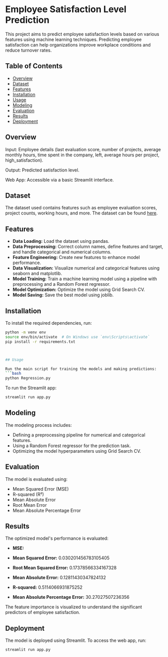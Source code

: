 # Employee Satisfaction Level Prediction

This project aims to predict employee satisfaction levels based on various features using machine learning techniques. Predicting employee satisfaction can help organizations improve workplace conditions and reduce turnover rates.

## Table of Contents
- [Overview](#overview)
- [Dataset](#dataset)
- [Features](#features)
- [Installation](#installation)
- [Usage](#usage)
- [Modeling](#modeling)
- [Evaluation](#evaluation)
- [Results](#results)
- [Deployment](#deployment)

## Overview
Input: Employee details (last evaluation score, number of projects, average monthly hours, time spent in the company, left, average hours per project, high_satisfaction).

Output: Predicted satisfaction level.

Web App: Accessible via a basic Streamlit interface.

## Dataset
The dataset used contains features such as employee evaluation scores, project counts, working hours, and more. The dataset can be found [here](https://github.com/jamil-shaikh/Employee-Satisfaction-Level-Prediction/blob/9051318502241627eeb92abd5f1eb0bb15e3f3e1/HR_comma_sep.csv).

## Features
- **Data Loading:** Load the dataset using pandas.
- **Data Preprocessing:** Correct column names, define features and target, and handle categorical and numerical columns.
- **Feature Engineering:** Create new features to enhance model performance.
- **Data Visualization:** Visualize numerical and categorical features using seaborn and matplotlib.
- **Model Training:** Train a machine learning model using a pipeline with preprocessing and a Random Forest regressor.
- **Model Optimization:** Optimize the model using Grid Search CV.
- **Model Saving:** Save the best model using joblib.

## Installation
To install the required dependencies, run:
```bash
python -m venv env
source env/bin/activate  # On Windows use `env\Scripts\activate`
pip install -r requirements.txt



## Usage

Run the main script for training the models and making predictions:
```bash
python Regression.py
```

To run the Streamlit app:
```bash
streamlit run app.py
```

## Modeling

The modeling process includes:
- Defining a preprocessing pipeline for numerical and categorical features.
- Using a Random Forest regressor for the prediction task.
- Optimizing the model hyperparameters using Grid Search CV.

## Evaluation

The model is evaluated using:
- Mean Squared Error (MSE)
- R-squared (R²)
- Mean Absolute Error
- Root Mean Error
- Mean Absolute Percentage Error


## Results

The optimized model's performance is evaluated:
- **MSE:**
- **Mean Squared Error:** 0.030201456783105405

- **Root Mean Squared Error:** 0.17378566334167328

- **Mean Absolute Error:** 0.12811430347824132

- **R-squared:** 0.5114066931875252

- **Mean Absolute Percentage Error:** 30.27027507236356


The feature importance is visualized to understand the significant predictors of employee satisfaction.

## Deployment

The model is deployed using Streamlit. To access the web app, run:
```bash
streamlit run app.py
